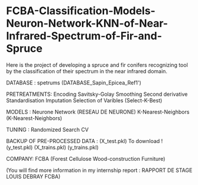 # FCBA-Classification-Models-Neuron-Network-KNN-of-Near-Infrared-Spectrum-of-Fir-and-Spruce



Here is the project of developing a spruce and fir conifers recognizing tool by the classification of their spectrum in the near infrared domain.

DATABASE : spetrums (DATABASE_Sapin_Epicea_Ref1')

PRETREATMENTS: Encoding Savitsky-Golay Smoothing 
                Second derivative
                Standardisation 
                Imputation 
                Selection of Varibles (Select-K-Best) 
                
MODELS : Neurone Network  (RESEAU DE NEURONE)
          K-Nearest-Neighbors (K-Nearest-Neighbors)
          
TUNING : Randomized Search CV
                         
BACKUP OF PRE-PROCESSED DATA : (X_test.pkl)        To download !  
                                     (y_test.pkl)
                                     (X_trains.pkl)
                                     (y_trains.pkl)



COMPANY: FCBA (Forest Cellulose Wood-construction Furniture)


(You will find more information in my internship report : RAPPORT DE STAGE LOUIS DEBRAY FCBA)






